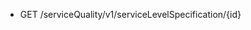 <!--
    ATTENTION: This file was generated via gradle!
               Do NOT manually edit this file! Any such changes will be overwritten!
-->

* GET /serviceQuality/v1/serviceLevelSpecification/{id}
